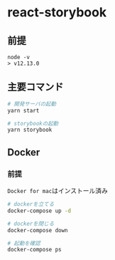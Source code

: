 # react-storybook

## 前提

```
node -v
> v12.13.0
```

## 主要コマンド

```bash
# 開発サーバの起動
yarn start

# storybookの起動
yarn storybook
```

## Docker

### 前提

`Docker for mac`はインストール済み

```bash
# dockerを立てる
docker-compose up -d

# dockerを閉じる
docker-compose down

# 起動を確認
docker-compose ps
```